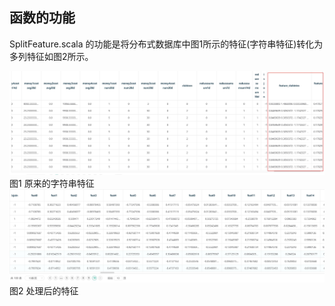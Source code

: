 ## 函数的功能

SplitFeature.scala 的功能是将分布式数据库中图1所示的特征(字符串特征)转化为多列特征如图2所示。

<div align=center><img src="fig1.jpg"></div>
图1 原来的字符串特征

<div align=center><img src="fig2.jpg"></div>
图2 处理后的特征
